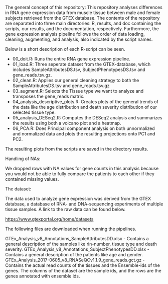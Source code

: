 
The general concept of this repository:
This repository analyses differences in RNA gene expression data from muscle tissue between male and female subjects retrieved from the GTEX database. The contents of the repository are separated into three main directories: R, results, and doc containing the scripts, our results, and the documentation, respectively. Furthermore, the gene expression analysis pipeline follows the order of data loading, cleaning, augmenting, and analysis, also indicated by the script names. 

Below is a short description of each R-script can be seen.
- 00_doit.R: Runs the entire RNA gene expression pipeline.
- 01_load.R: Three seperate dataset from the GTEX-database, which includes SampleAttributesDS.tsv, SubjectPhenotypesDS.tsv and gene_reads.tsv.gz.
- 02_clean.R: Applies our general cleaning strategy to both the SampleAttributesDS.tsv and gene_reads.tsv.gz
- 03_augment.R: Selects the Tissue type we want to analyze and transposes the gene_reads matrix.
- 04_analysis_descriptive_plots.R: Creates plots of the general trends of the data like the age distribution and death severity distribution of our selected tissue type.
- 05_analysis_DESeq2.R: Computes the DESeq2 analysis and summarizes the results using both a volcano plot and a heatmap.
- 06_PCA.R: Does Principal component analysis on both unnormalized and normalized data and plots the resulting projections onto PC1 and PC2.

The resulting plots from the scripts are saved in the directory results. 

Handling of NAs:

We dropped rows with NA values for gene counts in this analysis because you would not be able to fully compare the patients to each other if they contained missing values.

The dataset:

The data used to analyze gene expression was derived from the GTEX database, a database of RNA- and DNA-sequencing experiments of multiple tissue samples. A link to the raw data can be found below.

https://www.gtexportal.org/home/datasets

The following files are downloaded when running the pipelines.

GTEx_Analysis_v8_Annotations_SampleAttributesDD.xlsx - Contains a general description of the samples like rin-number, tissue type and death severity.
GTEx_Analysis_v8_Annotations_SubjectPhenotypesDD.xlsx - Contains a general description of the patients like age and gender.
GTEx_Analysis_2017-0605_v8_RNASeQCv1.1.9_gene_reads.gct.gz - Contains the actual read counts of the tissues and the Ensemble-ids of the genes. The columns of the dataset are the sample ids, and the rows are the genes annotated with ensemble ids.




